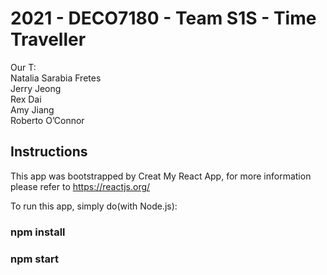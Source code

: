 # 2021 - DECO7180 - Team S1S - Time Traveller

Our T:\
Natalia Sarabia Fretes\
Jerry Jeong \
Rex Dai \
Amy Jiang \
Roberto O’Connor

## Instructions
This app was bootstrapped by Creat My React App, for more information please refer to https://reactjs.org/

To run this app, simply do(with Node.js):
### npm install
### npm start
